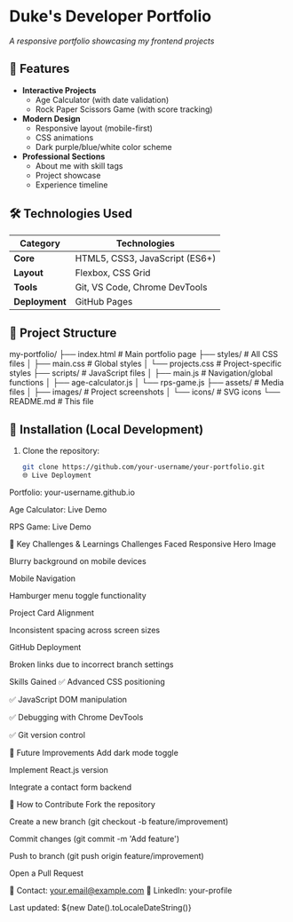 # Duke's Developer Portfolio
*A responsive portfolio showcasing my frontend projects*

## 🚀 Features
- **Interactive Projects**  
  - Age Calculator (with date validation)  
  - Rock Paper Scissors Game (with score tracking)  
- **Modern Design**  
  - Responsive layout (mobile-first)  
  - CSS animations  
  - Dark purple/blue/white color scheme  
- **Professional Sections**  
  - About me with skill tags  
  - Project showcase  
  - Experience timeline  

## 🛠 Technologies Used
| Category       | Technologies                          |
|----------------|---------------------------------------|
| **Core**       | HTML5, CSS3, JavaScript (ES6+)        |
| **Layout**     | Flexbox, CSS Grid                     |
| **Tools**      | Git, VS Code, Chrome DevTools         |
| **Deployment** | GitHub Pages                          |

## 📂 Project Structure
my-portfolio/
├── index.html # Main portfolio page
├── styles/ # All CSS files
│ ├── main.css # Global styles
│ └── projects.css # Project-specific styles
├── scripts/ # JavaScript files
│ ├── main.js # Navigation/global functions
│ ├── age-calculator.js
│ └── rps-game.js
├── assets/ # Media files
│ ├── images/ # Project screenshots
│ └── icons/ # SVG icons
└── README.md # This file


## 🔧 Installation (Local Development)
1. Clone the repository:
   ```bash
   git clone https://github.com/your-username/your-portfolio.git
   🌐 Live Deployment
Portfolio: your-username.github.io

Age Calculator: Live Demo

RPS Game: Live Demo

🎯 Key Challenges & Learnings
Challenges Faced
Responsive Hero Image

Blurry background on mobile devices

Mobile Navigation

Hamburger menu toggle functionality

Project Card Alignment

Inconsistent spacing across screen sizes

GitHub Deployment

Broken links due to incorrect branch settings

Skills Gained
✅ Advanced CSS positioning

✅ JavaScript DOM manipulation

✅ Debugging with Chrome DevTools

✅ Git version control

📝 Future Improvements
Add dark mode toggle

Implement React.js version

Integrate a contact form backend

🤝 How to Contribute
Fork the repository

Create a new branch (git checkout -b feature/improvement)

Commit changes (git commit -m 'Add feature')

Push to branch (git push origin feature/improvement)

Open a Pull Request

📧 Contact: your.email@example.com
🔗 LinkedIn: your-profile

Last updated: ${new Date().toLocaleDateString()}
